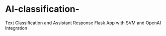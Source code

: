 # AI-classification-
Text Classification and Assistant Response Flask App with SVM and OpenAI Integration
